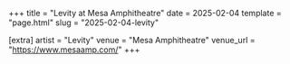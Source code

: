 +++
title = "Levity at Mesa Amphitheatre"
date = 2025-02-04
template = "page.html"
slug = "2025-02-04-levity"

[extra]
artist = "Levity"
venue = "Mesa Amphitheatre"
venue_url = "https://www.mesaamp.com/"
+++
